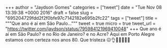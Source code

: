 
+++
author = "Jaydson Gomes"
categories = ["tweet"]
date = "Tue Nov 08 13:39:38 +0000 2016"
draft = false
slug = "695204729fdd2f2f0bfe97c7142182e695b2fc22"
tags = ["tweet"]
title = """Que ano é aí em São Paulo..."""
tweet = true
micro = true
tweet_url = "https://twitter.com/jaydson/status/795984121969410048"
+++
Que ano é aí em São Paulo? e no Rio de Janeiro? e no Acre? Aqui em Porto Alegre estamos com certeza nos anos 80. Que tristeza 😖👌💩🤕🤒🖕🐷
